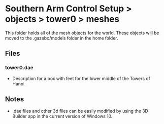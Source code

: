 # Southern Arm Control Setup > objects > tower0 > meshes

This folder holds all of the mesh objects for the world. These objects will be moved to the .gazebo/models folder in the home folder.

## Files
### tower0.dae
* Description for a box with feet for the lower middle of the Towers of Hanoi.

## Notes
* .dae files and other 3d files can be easily modified by using the 3D Builder app in the current version of Windows 10.
